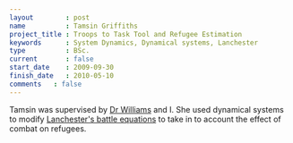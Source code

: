 ```yaml
---
layout        : post
name          : Tamsin Griffiths
project_title : Troops to Task Tool and Refugee Estimation
keywords      : System Dynamics, Dynamical systems, Lanchester
type          : BSc.
current       : false
start_date    : 2009-09-30
finish_date   : 2010-05-10
comments   : false
---
```


Tamsin was supervised by [Dr Williams](http://www.cardiff.ac.uk/maths/contactsandpeople/profiles/williamsje.html) and I. She used dynamical systems to modify [Lanchester's battle equations](http://en.wikipedia.org/wiki/Lanchester's_laws) to take in to account the effect of combat on refugees.
